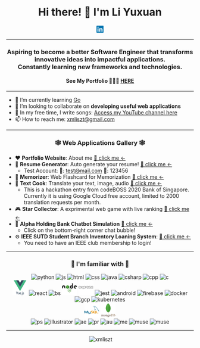 <h1 align='center'>Hi there! 🙌 I'm Li Yuxuan</h1>
<div align='center'>
<a href='https://www.linkedin.com/in/li-yuxuan/'>
<img src="https://raw.githubusercontent.com/devicons/devicon/master/icons/linkedin/linkedin-original.svg" alt="linkedin" width="20" height="20"/></a>
</div>
<hr/>
<h3 align='center'>Aspiring to become a better Software Engineer that transforms innovative ideas into impactful applications. <br> Constantly learning new frameworks and technologies.</h3>
<h4 align='center'>See My Portfolio 👨🏻‍💻 <a href="https://xmliszt.github.io/">HERE</a></h4>

---

- 🌱 I’m currently learning [Go](https://golang.org/)
- 👯 I’m looking to collaborate on **developing useful web applications**
- 🎹 In my free time, I write songs: [Access my YouTube channel here](https://www.youtube.com/channel/UCAAVhCgvUfiamjQWyErtBDA)
- 📫 How to reach me: [xmliszt@gmail.com](mailto:xmliszt@gmail.com)

---

<h3 align='center'>🕸 Web Applications Gallery 🕸</h3>

- ❤️ **Portfolio Website**: About me [🔮 click me <-](https://xmliszt.github.io/)
- 📝 **Resume Generator**: Auto generate your resume! [🔮 click me <-](https://xmliszt.github.io/resume-generator/#/)
  - Test Account: 👤: test@mail.com 🔑: 123456
- 🧠 **Memorizer**: Web Flashcard for Memorization [🔮 click me <-](https://xmliszt.github.io/memorizer/#/)
- 💬 **Text Cook**: Translate your text, image, audio [🔮 click me <-](https://xmliszt.github.io/text-cook/#/)
  - This is a hackathon entry from codeBOSS 2020 Bank of Singapore. Currently it is using Google Cloud free account, limited to 2000 translation requests per month.
- 🎮 **Star Collector**: A exprimental web game with live ranking [🔮 click me <-](https://xmliszt.github.io/the-town/game.html)
- 🏦 **Alpha Holding Bank Chatbot Simulation** [🔮 click me <-](https://alpha-holding.herokuapp.com/)
  - Click on the bottom-right corner chat bubble!
- ⚙️ **IEEE SUTD Student Branch Inventory Loaning System**: [🔮 click me <-](https://ieeesutdweb.herokuapp.com/)
  - You need to have an IEEE club membership to login!

---

<h3 align='center'>📱 I'm familiar with 📱</h3>

<div align='center'>
<img src="https://www.flaticon.com/svg/vstatic/svg/1822/1822899.svg?token=exp=1610611583~hmac=a689303333ad3eee1f914693990187a6" alt="python" width="40" height="40"/>
<img src="https://www.flaticon.com/svg/vstatic/svg/919/919828.svg?token=exp=1610611633~hmac=9c364db1efd21b4b47e3cb3ff35e6f7b" alt="js" width="40" height="40"/> 
<img src="https://www.flaticon.com/svg/vstatic/svg/919/919827.svg?token=exp=1610611655~hmac=9768f3a184d78a769e3de46d5440c08d" alt="html" width="40" height="40"/>
<img src="https://www.flaticon.com/svg/vstatic/svg/919/919826.svg?token=exp=1610611670~hmac=9fbf3c3dbad32fc716474b38261ab3c5" alt="css" width="40" height="40"/>
<img src="https://www.flaticon.com/svg/vstatic/svg/226/226777.svg?token=exp=1610611716~hmac=c1a1ac60be2ff322817f53fefaef333e" alt="java" width="40" height="40"/> 
<img src="https://www.flaticon.com/svg/vstatic/svg/423/423068.svg?token=exp=1610611741~hmac=f895a42b48b30535f068f59e151e5a11" alt="csharp" width="40" height="40"/> 
<img src="https://www.flaticon.com/svg/vstatic/svg/1922/1922643.svg?token=exp=1610611771~hmac=12a4abd20d8d0a754276da5fa06e1a76" alt="cpp" width="40" height="40"/> 
<img src="https://www.flaticon.com/svg/vstatic/svg/3600/3600912.svg?token=exp=1610611771~hmac=f6331c4a6f2d7ac2e115db3302031e15" alt="c" width="40" height="40"/> 
</div>

<div align='center'>
<img src="https://raw.githubusercontent.com/devicons/devicon/master/icons/vuejs/vuejs-original-wordmark.svg" alt="vue" width="40" height="40"/>
<img src="https://www.flaticon.com/svg/vstatic/svg/3334/3334886.svg?token=exp=1610611818~hmac=ed5b32704a3245928670bd559a744c14" alt="react" width="40" height="40"/> 
<img src="https://www.flaticon.com/svg/vstatic/svg/1348/1348052.svg?token=exp=1610611843~hmac=c9ac060cd3b18a4a5003e28353b2a890" alt="bs" width="40" height="40"/>
<img src="https://raw.githubusercontent.com/devicons/devicon/master/icons/nodejs/nodejs-original-wordmark.svg" alt="node" width="40" height="40"/>
<img src="https://raw.githubusercontent.com/devicons/devicon/master/icons/express/express-original-wordmark.svg" alt="express" width="40" height="40"/> 
<img src="https://www.flaticon.com/svg/vstatic/svg/1514/1514206.svg?token=exp=1610611999~hmac=e64916b44c0d00f2545658b8c515e58d" alt="jest" width="40" height="40"/> 
<img src="https://www.flaticon.com/svg/vstatic/svg/518/518705.svg?token=exp=1610612026~hmac=b14ba08e4803041641acbc9d1b199e13" alt="android" width="40" height="40"/> 
<img src="https://www.gstatic.com/devrel-devsite/prod/v45f61267e22826169cf5d5f452882f7812c8cfb5f8b103a48c0d88727908b295/firebase/images/lockup.png" alt="firebase" width="40" height="40"/> 
<img src="https://www.flaticon.com/svg/vstatic/svg/919/919853.svg?token=exp=1610612077~hmac=3c360607835448c18afb39242b5ae602" alt="docker" width="40" height="40"/> 
<img src="https://external-content.duckduckgo.com/iu/?u=https%3A%2F%2Fwww.freecodecamp.org%2Fnews%2Fcontent%2Fimages%2F2020%2F10%2Fgcp.png&f=1&nofb=1" alt="gcp" width="60" height="40"/> 
<img src="https://external-content.duckduckgo.com/iu/?u=http%3A%2F%2Fwww.cbronline.com%2Fwp-content%2Fuploads%2F2017%2F05%2Fkubernetes-logo-e1493896901532.png&f=1&nofb=1" alt="kubernetes" width="50" height="40"/> 
</div>

<div align='center'>
<img src="https://raw.githubusercontent.com/devicons/devicon/master/icons/mysql/mysql-original-wordmark.svg" alt="mysql" width="40" height="40"/> 
<img src="https://raw.githubusercontent.com/devicons/devicon/master/icons/mongodb/mongodb-original-wordmark.svg" alt="mongo" width="40" height="40"/>
</div>

<div align='center'>
<img src="https://www.flaticon.com/svg/static/icons/svg/726/726104.svg" alt="ps" width="40" height="40"/> 
<img src="https://www.flaticon.com/svg/static/icons/svg/726/726114.svg" alt="illustrator" width="40" height="40"/>
<img src="https://www.flaticon.com/svg/static/icons/svg/726/726134.svg" alt="ae" width="40" height="40"/>
<img src="https://www.flaticon.com/svg/static/icons/svg/726/726105.svg" alt="pr" width="40" height="40"/>
<img src="https://www.flaticon.com/svg/static/icons/svg/726/726115.svg" alt="au" width="40" height="40"/>
<img src="https://www.flaticon.com/svg/static/icons/svg/726/726146.svg" alt="me" width="40" height="40"/>
<img src="https://www.flaticon.com/svg/static/icons/svg/726/726145.svg" alt="muse" width="40" height="40"/>
<img src="https://www.flaticon.com/svg/static/icons/svg/726/726110.svg" alt="muse" width="40" height="40"/>
</div>

---
<p align="middle">&nbsp;<img align="center" src="https://github-readme-stats.vercel.app/api?username=xmliszt&show_icons=true" alt="xmliszt" /></p>
